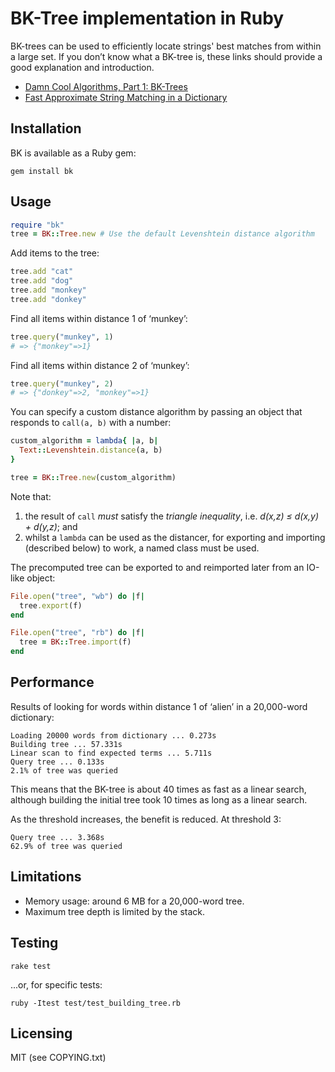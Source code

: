 # BK-Tree implementation in Ruby

BK-trees can be used to efficiently locate strings' best matches from within a
large set. If you don’t know what a BK-tree is, these links should provide a
good explanation and introduction.

* [Damn Cool Algorithms, Part 1: BK-Trees](http://blog.notdot.net/2007/4/Damn-Cool-Algorithms-Part-1-BK-Trees)
* [Fast Approximate String Matching in a Dictionary](http://citeseerx.ist.psu.edu/viewdoc/summary?doi=10.1.1.21.3317)


## Installation

BK is available as a Ruby gem:

    gem install bk

## Usage

```ruby
require "bk"
tree = BK::Tree.new # Use the default Levenshtein distance algorithm
```

Add items to the tree:

```ruby
tree.add "cat"
tree.add "dog"
tree.add "monkey"
tree.add "donkey"
```

Find all items within distance 1 of ‘munkey’:

```ruby
tree.query("munkey", 1)
# => {"monkey"=>1}
```

Find all items within distance 2 of ‘munkey’:

```ruby
tree.query("munkey", 2)
# => {"donkey"=>2, "monkey"=>1}
```

You can specify a custom distance algorithm by passing an object that responds
to `call(a, b)` with a number:

```ruby
custom_algorithm = lambda{ |a, b|
  Text::Levenshtein.distance(a, b)
}

tree = BK::Tree.new(custom_algorithm)
```

Note that:

1. the result of `call` *must* satisfy the _triangle inequality_,
   i.e. _d(x,z) ≤ d(x,y) + d(y,z)_; and
2. whilst a `lambda` can be used as the distancer, for exporting and importing
   (described below) to work, a named class must be used.

The precomputed tree can be exported to and reimported later from an IO-like object:

```ruby
File.open("tree", "wb") do |f|
  tree.export(f)
end

File.open("tree", "rb") do |f|
  tree = BK::Tree.import(f)
end
```

## Performance

Results of looking for words within distance 1 of ‘alien’ in a 20,000-word dictionary:

    Loading 20000 words from dictionary ... 0.273s
    Building tree ... 57.331s
    Linear scan to find expected terms ... 5.711s
    Query tree ... 0.133s
    2.1% of tree was queried

This means that the BK-tree is about 40 times as fast as a linear search,
although building the initial tree took 10 times as long as a linear search.

As the threshold increases, the benefit is reduced. At threshold 3:

    Query tree ... 3.368s
    62.9% of tree was queried

## Limitations

* Memory usage: around 6 MB for a 20,000-word tree.
* Maximum tree depth is limited by the stack.

## Testing

    rake test

...or, for specific tests:

    ruby -Itest test/test_building_tree.rb

## Licensing

MIT (see COPYING.txt)
